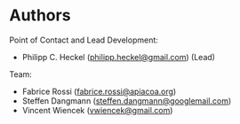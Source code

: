Authors
=======

Point of Contact and Lead Development:
- Philipp C. Heckel (philipp.heckel@gmail.com) (Lead)

Team:
- Fabrice Rossi (fabrice.rossi@apiacoa.org)
- Steffen Dangmann (steffen.dangmann@googlemail.com)
- Vincent Wiencek (vwiencek@gmail.com)
